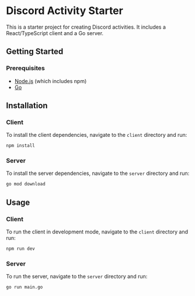 # Discord Activity Starter

This is a starter project for creating Discord activities. It includes a React/TypeScript client and a Go server.

## Getting Started

### Prerequisites

*   [Node.js](https://nodejs.org/) (which includes npm)
*   [Go](https://golang.org/)

## Installation

### Client

To install the client dependencies, navigate to the `client` directory and run:

```bash
npm install
```

### Server

To install the server dependencies, navigate to the `server` directory and run:

```bash
go mod download
```

## Usage

### Client

To run the client in development mode, navigate to the `client` directory and run:

```bash
npm run dev
```

### Server

To run the server, navigate to the `server` directory and run:

```bash
go run main.go
```